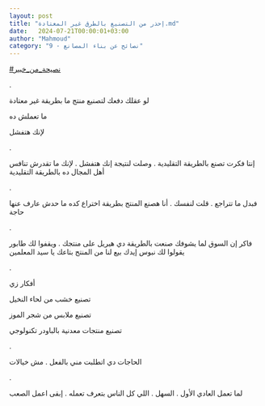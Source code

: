 ```yaml
---
layout: post
title: "إحذر من التصنيع بالطرق غير المعتادة.md"
date:   2024-07-21T00:00:01+03:00
author: "Mahmoud"
category: "9 - نصائح عن بناء المصانع"
---
```

[<u>\#نصيحة_من_خبير</u>](https://www.facebook.com/hashtag/%D9%86%D8%B5%D9%8A%D8%AD%D8%A9_%D9%85%D9%86_%D8%AE%D8%A8%D9%8A%D8%B1?__eep__=6&__cft__%5b0%5d=AZVOyJSrGBVo8sKetH2qgI9-BbMqIGzU8C1fEf4rl3xj9k4Owi2QllR4EMROpbBsuyUAY8Yitx9UqLTLVyw8eEdrD9I8riS-Bt8_bLIyAdRtjPDEho9Xyq_TgnAOU7qs3kEQTlOoft1t2YrfbhFy49Hh05XY4uTwTmAjDzF-5T4yyR7Yhf3Lolio9jOSUKnvVUNa6phmuv3XSncX5TGNkHN7&__tn__=*NK-R)

.

لو عقلك دفعك لتصنيع منتج ما بطريقة غير معتادة

ما تعملش ده

لإنك هتفشل

.

إنتا فكرت تصنع بالطريقة التقليدية . وصلت لنتيجة إنك
هتفشل . لإنك ما تقدرش تنافس أهل المجال ده بالطريقة التقليدية

.

فبدل ما تتراجع . قلت لنفسك . أنا هصنع المنتج بطريقة
اختراع كده ما حدش عارف عنها حاجة

.

فاكر إن السوق لما يشوفك صنعت بالطريقة دي هيريل على منتجك
. ويقفوا لك طابور يقولوا لك نبوس إيدك بيع لنا من المنتج بتاعك يا سيد
المعلمين

.

أفكار زي

تصنيع خشب من لحاء النخيل

تصنيع ملابس من شجر الموز

تصنيع منتجات معدنية بالباودر تكنولوجي

.

الحاجات دي اتطلبت مني بالفعل . مش خيالات

.

لما تعمل العادي الأول . السهل . اللي كل الناس بتعرف
تعمله . إبقى اعمل الصعب
